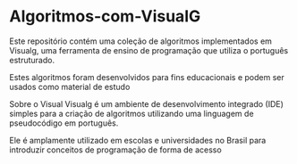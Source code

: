 # Algoritmos-com-VisualG

Este repositório contém uma coleção de algoritmos implementados em Visualg, uma ferramenta de ensino de programação que utiliza o português estruturado. 

Estes algoritmos foram desenvolvidos para fins educacionais e podem ser usados ​​como material de estudo

Sobre o Visual
Visualg é um ambiente de desenvolvimento integrado (IDE) simples para a criação de algoritmos utilizando uma linguagem de pseudocódigo em português.

Ele é amplamente utilizado em escolas e universidades no Brasil para introduzir conceitos de programação de forma de acesso
